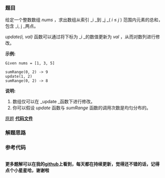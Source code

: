 ### 题目
给定一个整数数组   _nums_ ，求出数组从索引  _i  _到  _j   _( _i_  ≤  _j_ ) 范围内元素的总和，包含  _i,   j
_两点。

_update(i, val)_ 函数可以通过将下标为  _i  _的数值更新为  _val_ ，从而对数列进行修改。

**示例:**

    
    
    Given nums = [1, 3, 5]
    
    sumRange(0, 2) -> 9
    update(1, 2)
    sumRange(0, 2) -> 8
    

**说明:**

  1. 数组仅可以在  _update  _函数下进行修改。
  2. 你可以假设 _update_ 函数与 _sumRange_ 函数的调用次数是均匀分布的。

[原题](https://leetcode-cn.com/problems/range-sum-query-mutable/)    **[代码文件]()**


### 解题思路




### 参考代码

```go


```




**更多题解可以在我的[github](https://github.com/LZH139/leetcode_Go)上看到，每天都在持续更新，觉得还不错的话，记得点个小星星哈，谢谢啦**
